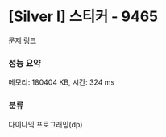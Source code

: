# [Silver I] 스티커 - 9465 

[문제 링크](https://www.acmicpc.net/problem/9465) 

### 성능 요약

메모리: 180404 KB, 시간: 324 ms

### 분류

다이나믹 프로그래밍(dp)


